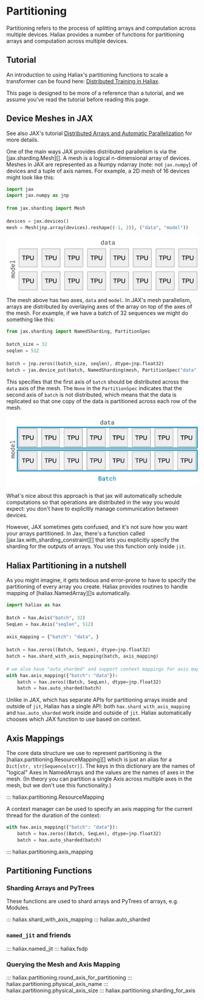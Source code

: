 # Partitioning

Partitioning refers to the process of splitting arrays and computation across multiple devices. Haliax provides a number
of functions for partitioning arrays and computation across multiple devices.


## Tutorial
An introduction to using Haliax's partitioning functions to scale a transformer can be found here: [Distributed Training in Haliax](https://colab.research.google.com/drive/1QX4yH3zRFF3Xiibf1aahETcSQ5nbcUMz).

This page is designed to be more of a reference than a tutorial, and we assume you've read the tutorial before reading this page.


## Device Meshes in JAX

See also JAX's tutorial [Distributed Arrays and Automatic Parallelization](https://jax.readthedocs.io/en/latest/notebooks/Distributed_arrays_and_automatic_parallelization.html)
for more details.

One of the main ways JAX provides distributed parallelism is via the [jax.sharding.Mesh][].
A mesh is a logical n-dimensional array of devices. Meshes in JAX are represented as a Numpy ndarray (note: not `jax.numpy`)
of devices and a tuple of axis names. For example, a 2D mesh of 16 devices might look like this:

```python
import jax
import jax.numpy as jnp

from jax.sharding import Mesh

devices = jax.devices()
mesh = Mesh(jnp.array(devices).reshape((-1, 2)), ("data", "model"))
```

![2d Device Mesh showing 16 devices](figures/device_mesh_2d.png)

The mesh above has two axes, `data` and `model`. In JAX's mesh parallelism, arrays are distributed by overlaying axes of
the array on top of the axes of the mesh. For example, if we have a batch of 32 sequences we might do something like this:

```python
from jax.sharding import NamedSharding, PartitionSpec

batch_size = 32
seqlen = 512

batch = jnp.zeros((batch_size, seqlen), dtype=jnp.float32)
batch = jax.device_put(batch, NamedSharding(mesh, PartitionSpec("data", None)))
```

This specifies that the first axis of `batch` should be distributed across the `data` axis of the mesh. The `None` in the
`PartitionSpec` indicates that the second axis of `batch` is not distributed, which means that the data is replicated
so that one copy of the data is partitioned across each row of the mesh.

![Device Mesh showing 16 devices with data partitioned across data axis](figures/device_mesh_2d_batch_partitioned.png)

What's nice about this approach is that jax will automatically schedule computations so that operations are distributed
in the way you would expect: you don't have to explicitly manage communication between devices.

However, JAX sometimes gets confused, and it's not sure how you want your arrays partitioned. In Jax, there's a function
called [jax.lax.with_sharding_constraint][] that lets you explicitly specify the sharding for the outputs of arrays.
You use this function only inside `jit`.

## Haliax Partitioning in a nutshell

As you might imagine, it gets tedious and error-prone to have to specify the partitioning of every array you create. Haliax provides
routines to handle mapping of [haliax.NamedArray][]s automatically.

```python
import haliax as hax

Batch = hax.Axis("batch", 32)
SeqLen = hax.Axis("seqlen", 512)

axis_mapping = {"batch": "data", }

batch = hax.zeros((Batch, SeqLen), dtype=jnp.float32)
batch = hax.shard_with_axis_mapping(batch, axis_mapping)

# we also have "auto_sharded" and support context mappings for axis mappings:
with hax.axis_mapping({"batch": "data"}):
    batch = hax.zeros((Batch, SeqLen), dtype=jnp.float32)
    batch = hax.auto_sharded(batch)
```

Unlike in JAX, which has separate APIs for partitioning arrays inside and outside of `jit`, Haliax has a single API:
both `hax.shard_with_axis_mapping` and `hax.auto_sharded` work inside and outside of `jit`. Haliax automatically
chooses which JAX function to use based on context.


## Axis Mappings

The core data structure we use to represent partitioning is the [haliax.partitioning.ResourceMapping][] which
is just an alias for a `Dict[str, str|Sequence[str]]`. The keys in this dictionary are the names of "logical" Axes in NamedArrays
and the values are the names of axes in the mesh. (In theory you can partition a single Axis across multiple axes in the mesh,
but we don't use this functionality.)

::: haliax.partitioning.ResourceMapping

A context manager can be used to specify an axis mapping for the current thread for the duration of the context:

```python
with hax.axis_mapping({"batch": "data"}):
    batch = hax.zeros((Batch, SeqLen), dtype=jnp.float32)
    batch = hax.auto_sharded(batch)
```

::: haliax.partitioning.axis_mapping

## Partitioning Functions

### Sharding Arrays and PyTrees

These functions are used to shard arrays and PyTrees of arrays, e.g. Modules.

::: haliax.shard_with_axis_mapping
::: haliax.auto_sharded

### `named_jit` and friends

::: haliax.named_jit
::: haliax.fsdp


### Querying the Mesh and Axis Mapping


::: haliax.partitioning.round_axis_for_partitioning
::: haliax.partitioning.physical_axis_name
::: haliax.partitioning.physical_axis_size
::: haliax.partitioning.sharding_for_axis
